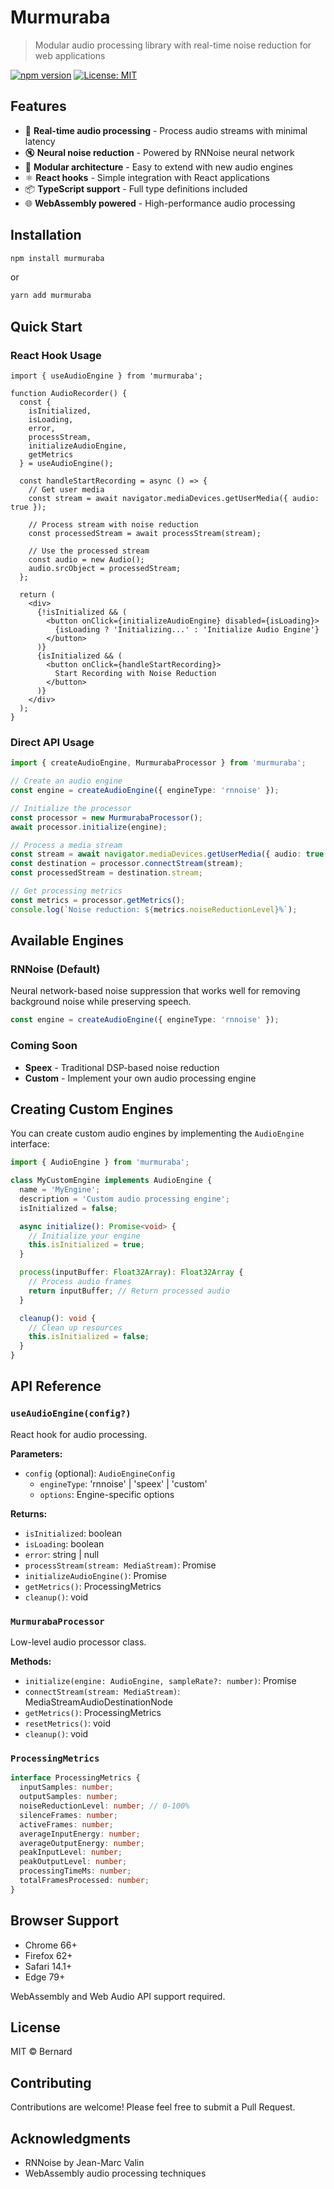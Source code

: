 # Murmuraba

> Modular audio processing library with real-time noise reduction for web applications

[![npm version](https://img.shields.io/npm/v/murmuraba.svg)](https://www.npmjs.com/package/murmuraba)
[![License: MIT](https://img.shields.io/badge/License-MIT-yellow.svg)](https://opensource.org/licenses/MIT)

## Features

- 🎯 **Real-time audio processing** - Process audio streams with minimal latency
- 🔇 **Neural noise reduction** - Powered by RNNoise neural network
- 🔌 **Modular architecture** - Easy to extend with new audio engines
- ⚛️ **React hooks** - Simple integration with React applications
- 📦 **TypeScript support** - Full type definitions included
- 🌐 **WebAssembly powered** - High-performance audio processing

## Installation

```bash
npm install murmuraba
```

or

```bash
yarn add murmuraba
```

## Quick Start

### React Hook Usage

```tsx
import { useAudioEngine } from 'murmuraba';

function AudioRecorder() {
  const {
    isInitialized,
    isLoading,
    error,
    processStream,
    initializeAudioEngine,
    getMetrics
  } = useAudioEngine();

  const handleStartRecording = async () => {
    // Get user media
    const stream = await navigator.mediaDevices.getUserMedia({ audio: true });
    
    // Process stream with noise reduction
    const processedStream = await processStream(stream);
    
    // Use the processed stream
    const audio = new Audio();
    audio.srcObject = processedStream;
  };

  return (
    <div>
      {!isInitialized && (
        <button onClick={initializeAudioEngine} disabled={isLoading}>
          {isLoading ? 'Initializing...' : 'Initialize Audio Engine'}
        </button>
      )}
      {isInitialized && (
        <button onClick={handleStartRecording}>
          Start Recording with Noise Reduction
        </button>
      )}
    </div>
  );
}
```

### Direct API Usage

```typescript
import { createAudioEngine, MurmurabaProcessor } from 'murmuraba';

// Create an audio engine
const engine = createAudioEngine({ engineType: 'rnnoise' });

// Initialize the processor
const processor = new MurmurabaProcessor();
await processor.initialize(engine);

// Process a media stream
const stream = await navigator.mediaDevices.getUserMedia({ audio: true });
const destination = processor.connectStream(stream);
const processedStream = destination.stream;

// Get processing metrics
const metrics = processor.getMetrics();
console.log(`Noise reduction: ${metrics.noiseReductionLevel}%`);
```

## Available Engines

### RNNoise (Default)
Neural network-based noise suppression that works well for removing background noise while preserving speech.

```typescript
const engine = createAudioEngine({ engineType: 'rnnoise' });
```

### Coming Soon
- **Speex** - Traditional DSP-based noise reduction
- **Custom** - Implement your own audio processing engine

## Creating Custom Engines

You can create custom audio engines by implementing the `AudioEngine` interface:

```typescript
import { AudioEngine } from 'murmuraba';

class MyCustomEngine implements AudioEngine {
  name = 'MyEngine';
  description = 'Custom audio processing engine';
  isInitialized = false;

  async initialize(): Promise<void> {
    // Initialize your engine
    this.isInitialized = true;
  }

  process(inputBuffer: Float32Array): Float32Array {
    // Process audio frames
    return inputBuffer; // Return processed audio
  }

  cleanup(): void {
    // Clean up resources
    this.isInitialized = false;
  }
}
```

## API Reference

### `useAudioEngine(config?)`

React hook for audio processing.

**Parameters:**
- `config` (optional): `AudioEngineConfig`
  - `engineType`: 'rnnoise' | 'speex' | 'custom'
  - `options`: Engine-specific options

**Returns:**
- `isInitialized`: boolean
- `isLoading`: boolean
- `error`: string | null
- `processStream(stream: MediaStream)`: Promise<MediaStream>
- `initializeAudioEngine()`: Promise<void>
- `getMetrics()`: ProcessingMetrics
- `cleanup()`: void

### `MurmurabaProcessor`

Low-level audio processor class.

**Methods:**
- `initialize(engine: AudioEngine, sampleRate?: number)`: Promise<void>
- `connectStream(stream: MediaStream)`: MediaStreamAudioDestinationNode
- `getMetrics()`: ProcessingMetrics
- `resetMetrics()`: void
- `cleanup()`: void

### `ProcessingMetrics`

```typescript
interface ProcessingMetrics {
  inputSamples: number;
  outputSamples: number;
  noiseReductionLevel: number; // 0-100%
  silenceFrames: number;
  activeFrames: number;
  averageInputEnergy: number;
  averageOutputEnergy: number;
  peakInputLevel: number;
  peakOutputLevel: number;
  processingTimeMs: number;
  totalFramesProcessed: number;
}
```

## Browser Support

- Chrome 66+
- Firefox 62+
- Safari 14.1+
- Edge 79+

WebAssembly and Web Audio API support required.

## License

MIT © Bernard

## Contributing

Contributions are welcome! Please feel free to submit a Pull Request.

## Acknowledgments

- RNNoise by Jean-Marc Valin
- WebAssembly audio processing techniques